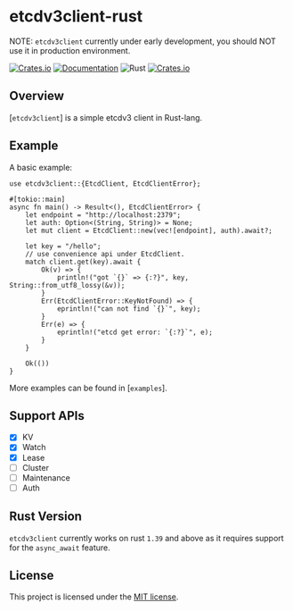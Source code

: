 etcdv3client-rust
======

NOTE: `etcdv3client` currently under early development, you should NOT use it in production environment.

[![Crates.io](https://img.shields.io/crates/v/etcdv3client)](https://crates.io/crates/etcdv3client)
[![Documentation](https://docs.rs/etcdv3client/badge.svg)](https://docs.rs/etcdv3client)
![Rust](https://github.com/zzzdong/etcdv3client-rust/workflows/Rust/badge.svg)
[![Crates.io](https://img.shields.io/crates/l/etcdv3client)](LICENSE)

## Overview

[`etcdv3client`] is a simple etcdv3 client in Rust-lang.

## Example

A basic example:
```rust,no_run
use etcdv3client::{EtcdClient, EtcdClientError};

#[tokio::main]
async fn main() -> Result<(), EtcdClientError> {
    let endpoint = "http://localhost:2379";
    let auth: Option<(String, String)> = None;
    let mut client = EtcdClient::new(vec![endpoint], auth).await?;

    let key = "/hello";
    // use convenience api under EtcdClient.
    match client.get(key).await {
        Ok(v) => {
            println!("got `{}` => {:?}", key, String::from_utf8_lossy(&v));
        }
        Err(EtcdClientError::KeyNotFound) => {
            eprintln!("can not find `{}`", key);
        }
        Err(e) => {
            eprintln!("etcd get error: `{:?}`", e);
        }
    }

    Ok(())
}
```

More examples can be found in [`examples`].

## Support APIs

- [x] KV
- [x] Watch
- [x] Lease
- [ ] Cluster
- [ ] Maintenance
- [ ] Auth

## Rust Version

`etcdv3client` currently works on rust `1.39` and above as it requires support for the `async_await`
feature.

## License

This project is licensed under the [MIT license](LICENSE).

